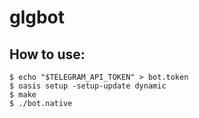 # glgbot

## How to use:
```
$ echo "$TELEGRAM_API_TOKEN" > bot.token
$ oasis setup -setup-update dynamic
$ make
$ ./bot.native
```
